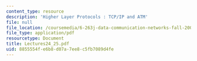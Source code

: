 ```yaml
---
content_type: resource
description: 'Higher Layer Protocols : TCP/IP and ATM'
file: null
file_location: /coursemedia/6-263j-data-communication-networks-fall-2002/8855554fe6b8d07a7ee8c5fb7089d4fe_Lectures24_25.pdf
file_type: application/pdf
resourcetype: Document
title: Lectures24_25.pdf
uid: 8855554f-e6b8-d07a-7ee8-c5fb7089d4fe
---
```

